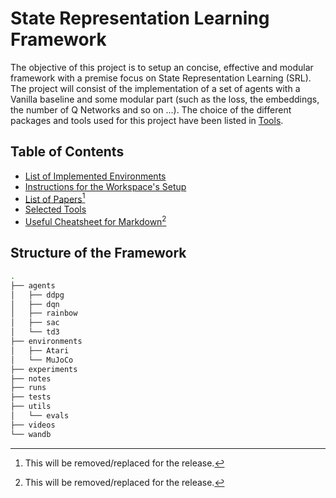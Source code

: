 # State Representation Learning Framework

The objective of this project is to setup an concise, effective and modular framework with a premise focus on State Representation Learning (SRL). The project will consist of the implementation of a set of agents with a Vanilla baseline and some modular part (such as the loss, the embeddings, the number of Q Networks and so on ...). The choice of the different packages and tools used for this project have been listed in  [Tools](notes/Tools.md).

## Table of Contents

- [List of Implemented Environments](notes/Environments.md)
- [Instructions for the Workspace's Setup](notes/Setup_Workspace.md)
- [List of Papers](notes/Papers.md)[^1]
- [Selected Tools](notes/Tools.md)
- [Useful Cheatsheet for Markdown](notes/Markdown_Cheatsheet.md)[^1]

[^1]: This will be removed/replaced for the release.

## Structure of the Framework

```bash
.
├── agents
│   ├── ddpg
│   ├── dqn
│   ├── rainbow
│   ├── sac
│   └── td3
├── environments
│   ├── Atari
│   └── MuJoCo
├── experiments
├── notes
├── runs
├── tests
├── utils
│   └── evals
├── videos
└── wandb
```
